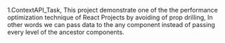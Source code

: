 1.ContextAPI_Task, This project demonstrate one of the the performance optimization technique of React Projects by avoiding of prop drilling, In other words we can pass data to the any component instead of passing every level of the ancestor components.
